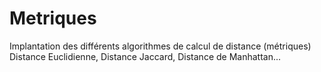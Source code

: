 # Metriques
Implantation des différents algorithmes de calcul de distance (métriques) Distance Euclidienne, Distance Jaccard, Distance de Manhattan...
